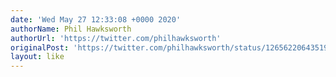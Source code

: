 ```yaml
---
date: 'Wed May 27 12:33:08 +0000 2020'
authorName: Phil Hawksworth
authorUrl: 'https://twitter.com/philhawksworth'
originalPost: 'https://twitter.com/philhawksworth/status/1265622064351924224'
layout: like
---
```

